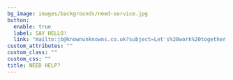 ```yaml
---
bg_image: images/backgrounds/need-service.jpg
button:
  enable: true
  label: SAY HELLO!
  link: "mailto:jb@knownunknowns.co.uk?subject=Let's%20work%20together!&body=Hi%20Jacob"
custom_attributes: ""
custom_class: ""
custom_css: ""
title: NEED HELP?
---
```

